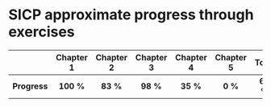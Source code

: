 # SICP approximate progress through exercises
|      |**Chapter 1**|**Chapter 2**|**Chapter 3**|**Chapter 4**|**Chapter 5**|**Total**|
|:----:|:----:|:----:|:----:|:----:|:----:|:----:|
|**Progress**|**100 %**|**83 %**|**98 %**|**35 %**|**0 %**|**66 %**|
